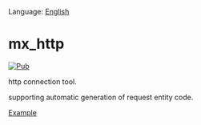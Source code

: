 Language: [English](README.md)

# mx_http
[![Pub](https://img.shields.io/pub/v/mx_http.svg?style=flat-square)](https://pub.dartlang.org/packages/mx_http)

http connection tool.

supporting automatic generation of request entity code.

[Example](example/mx_http_example.dart)